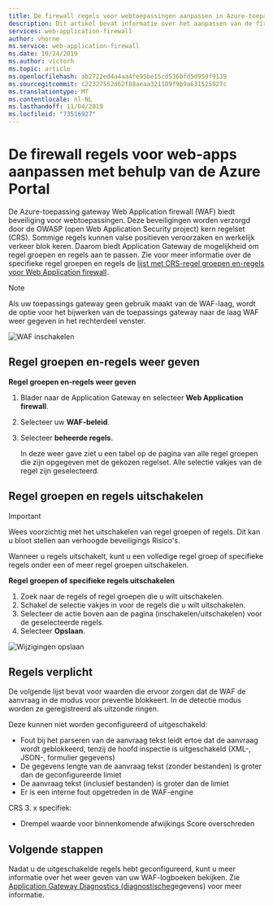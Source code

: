 ```yaml
---
title: De firewall regels voor webtoepassingen aanpassen in Azure-toepassing gateway-Azure Portal
description: Dit artikel bevat informatie over het aanpassen van de firewall regels voor webtoepassingen in Application Gateway met de Azure Portal.
services: web-application-firewall
author: vhorne
ms.service: web-application-firewall
ms.date: 10/24/2019
ms.author: victorh
ms.topic: article
ms.openlocfilehash: ab2722ed4a4aa4fe95be15cd536bfd5d959f9139
ms.sourcegitcommit: c22327552d62f88aeaa321189f9b9a631525027c
ms.translationtype: MT
ms.contentlocale: nl-NL
ms.lasthandoff: 11/04/2019
ms.locfileid: "73516927"
---
```

# <a name="customize-web-application-firewall-rules-using-the-azure-portal"></a>De firewall regels voor web-apps aanpassen met behulp van de Azure Portal

De Azure-toepassing gateway Web Application firewall (WAF) biedt beveiliging voor webtoepassingen. Deze beveiligingen worden verzorgd door de OWASP (open Web Application Security project) kern regelset (CRS). Sommige regels kunnen valse positieven veroorzaken en werkelijk verkeer blok keren. Daarom biedt Application Gateway de mogelijkheid om regel groepen en regels aan te passen. Zie voor meer informatie over de specifieke regel groepen en regels de [lijst met CRS-regel groepen en-regels voor Web Application firewall](application-gateway-crs-rulegroups-rules.md).

>[!NOTE]
> Als uw toepassings gateway geen gebruik maakt van de WAF-laag, wordt de optie voor het bijwerken van de toepassings gateway naar de laag WAF weer gegeven in het rechterdeel venster. 

![WAF inschakelen][fig1]

## <a name="view-rule-groups-and-rules"></a>Regel groepen en-regels weer geven

**Regel groepen en-regels weer geven**
1. Blader naar de Application Gateway en selecteer **Web Application firewall**.  
2. Selecteer uw **WAF-beleid**.
2. Selecteer **beheerde regels**.

   In deze weer gave ziet u een tabel op de pagina van alle regel groepen die zijn opgegeven met de gekozen regelset. Alle selectie vakjes van de regel zijn geselecteerd.

## <a name="disable-rule-groups-and-rules"></a>Regel groepen en regels uitschakelen

> [!IMPORTANT]
> Wees voorzichtig met het uitschakelen van regel groepen of regels. Dit kan u bloot stellen aan verhoogde beveiligings Risico's.

Wanneer u regels uitschakelt, kunt u een volledige regel groep of specifieke regels onder een of meer regel groepen uitschakelen. 

**Regel groepen of specifieke regels uitschakelen**

   1. Zoek naar de regels of regel groepen die u wilt uitschakelen.
   2. Schakel de selectie vakjes in voor de regels die u wilt uitschakelen. 
   3. Selecteer de actie boven aan de pagina (inschakelen/uitschakelen) voor de geselecteerde regels.
   2. Selecteer **Opslaan**. 

![Wijzigingen opslaan][3]

## <a name="mandatory-rules"></a>Regels verplicht

De volgende lijst bevat voor waarden die ervoor zorgen dat de WAF de aanvraag in de modus voor preventie blokkeert. In de detectie modus worden ze geregistreerd als uitzonde ringen.

Deze kunnen niet worden geconfigureerd of uitgeschakeld:

* Fout bij het parseren van de aanvraag tekst leidt ertoe dat de aanvraag wordt geblokkeerd, tenzij de hoofd inspectie is uitgeschakeld (XML-, JSON-, formulier gegevens)
* De gegevens lengte van de aanvraag tekst (zonder bestanden) is groter dan de geconfigureerde limiet
* De aanvraag tekst (inclusief bestanden) is groter dan de limiet
* Er is een interne fout opgetreden in de WAF-engine

CRS 3. x specifiek:

* Drempel waarde voor binnenkomende afwijkings Score overschreden

## <a name="next-steps"></a>Volgende stappen

Nadat u de uitgeschakelde regels hebt geconfigureerd, kunt u meer informatie over het weer geven van uw WAF-logboeken bekijken. Zie [Application Gateway Diagnostics (diagnostische](../../application-gateway/application-gateway-diagnostics.md#diagnostic-logging)gegevens) voor meer informatie.

[fig1]: ../media/application-gateway-customize-waf-rules-portal/1.png
[3]: ../media/application-gateway-customize-waf-rules-portal/figure3.png
